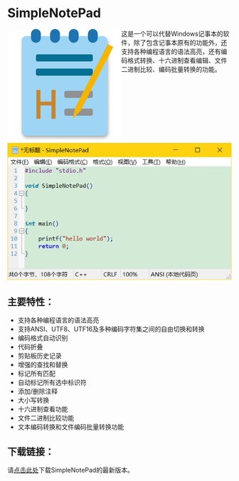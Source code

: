 # SimpleNotePad
<img src="./images/SimpleNotepad.png" alt="Logo" align='left' />

这是一个可以代替Windows记事本的软件，除了包含记事本原有的功能外，还支持各种编程语言的语法高亮，还有编码格式转换、十六进制查看编辑、文件二进制比较、编码批量转换的功能。

![主界面](images/1.png)

## 主要特性：

* 支持各种编程语言的语法高亮
* 支持ANSI、UTF8、UTF16及多种编码字符集之间的自由切换和转换
* 编码格式自动识别
* 代码折叠
* 剪贴板历史记录
* 增强的查找和替换
* 标记所有匹配
* 自动标记所有选中标识符
* 添加/删除注释
* 大小写转换
* 十六进制查看功能
* 文件二进制比较功能
* 文本编码转换和文件编码批量转换功能

## 下载链接：

请[点击此处](https://github.com/zhongyang219/SimpleNotePad/releases/latest)下载SimpleNotePad的最新版本。


